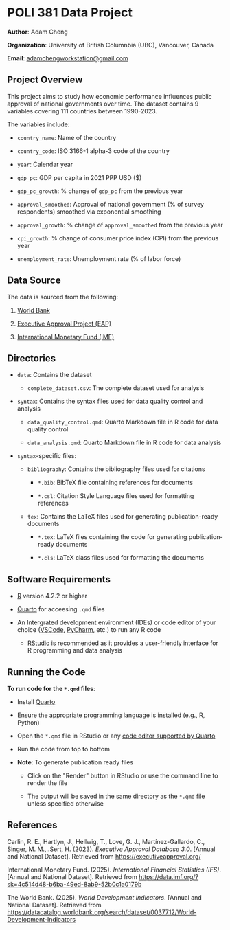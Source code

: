 # POLI 381 Data Project
**Author**: Adam Cheng

**Organization**: University of British Columnbia (UBC), Vancouver, Canada

**Email**: adamchengworkstation@gmail.com

## Project Overview
This project aims to study how economic performance influences public approval of national governments over time. The dataset contains 9 variables covering 111 countries between 1990-2023.

The variables include:
- `country_name`: Name of the country

- `country_code`: ISO 3166-1 alpha-3 code of the country

- `year`: Calendar year

- `gdp_pc`: GDP per capita in 2021 PPP USD ($)

- `gdp_pc_growth`: % change of `gdp_pc` from the previous year

- `approval_smoothed`: Approval of national government (% of survey respondents) smoothed via exponential smoothing

- `approval_growth`: % change of `approval_smoothed` from the previous year

- `cpi_growth`: % change of consumer price index (CPI) from the previous year

- `unemployment_rate`: Unemployment rate (% of labor force)

## Data Source
The data is sourced from the following:
1. [World Bank](https://datacatalog.worldbank.org/search/dataset/0037712/World-Development-Indicators)

2. [Executive Approval Project (EAP)](https://www.executiveapproval.org/)

3. [International Monetary Fund (IMF)](https://data.imf.org/?sk=4c514d48-b6ba-49ed-8ab9-52b0c1a0179b)

## Directories
- `data`: Contains the dataset

    - `complete_dataset.csv`: The complete dataset used for analysis

- `syntax`: Contains the syntax files used for data quality control and analysis

    - `data_quality_control.qmd`: Quarto Markdown file in R code for data quality control

    - `data_analysis.qmd`: Quarto Markdown file in R code for data analysis

- `syntax`-specific files: 
    - `bibliography`: Contains the bibliography files used for citations

        - `*.bib`: BibTeX file containing references for documents

        - `*.csl`: Citation Style Language files used for formatting references

    - `tex`: Contains the LaTeX files used for generating publication-ready documents

        - `*.tex`: LaTeX files containing the code for generating publication-ready documents

        - `*.cls`: LaTeX class files used for formatting the documents


## Software Requirements
- [R](https://www.r-project.org/) version 4.2.2 or higher

- [Quarto](https://quarto.org/) for acceesing `.qmd` files

-  An Intergrated development environment (IDEs) or code editor of your choice ([VSCode](https://code.visualstudio.com/), [PyCharm](https://www.jetbrains.com/pycharm/), etc.) to run any R code
    - [RStudio](https://posit.co/downloads/) is recommended as it provides a user-friendly interface for R programming and data analysis

## Running the Code
**To run code for the `*.qmd` files**:

- Install [Quarto](https://quarto.org/docs/get-started/)

- Ensure the appropriate programming language is installed (e.g., R, Python)

- Open the `*.qmd` file in RStudio or any [code editor supported by Quarto](https://quarto.org/docs/get-started/hello/vscode.html)

- Run the code from top to bottom

- **Note**: To generate publication ready files
    - Click on the "Render" button in RStudio or use the command line to render the file

    - The output will be saved in the same directory as the `*.qmd` file unless specified otherwise

## References
Carlin, R. E., Hartlyn, J., Hellwig, T., Love, G. J., Martı́nez-Gallardo, C., Singer, M. M.,..Sert, H. (2023). *Executive Approval Database 3.0*. \[Annual and National Dataset\]. Retrieved from https://executiveapproval.org/

International Monetary Fund. (2025). *International Financial Statistics (IFS)*. \[Annual and National Dataset\]. Retrieved from https://data.imf.org/?sk=4c514d48-b6ba-49ed-8ab9-52b0c1a0179b

The World Bank. (2025). *World Development Indicators*. \[Annual and National Dataset\]. Retrieved from https://datacatalog.worldbank.org/search/dataset/0037712/World-Development-Indicators

